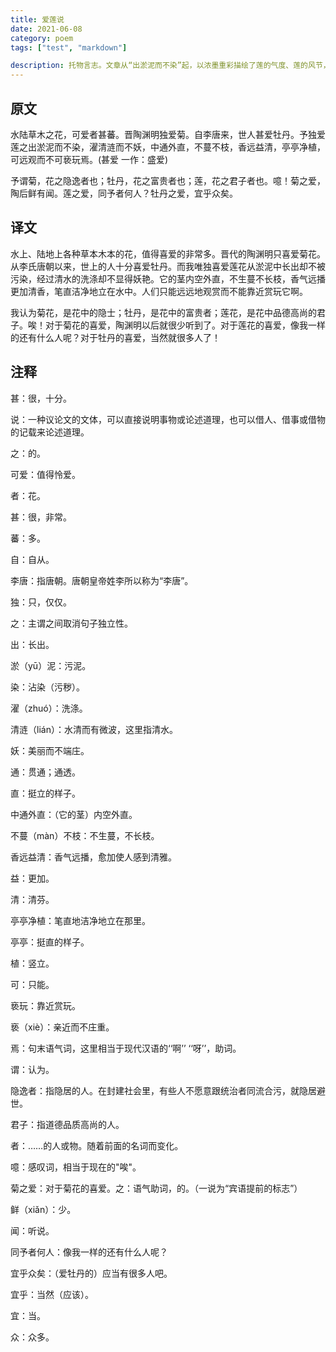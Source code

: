 ```yaml
---
title: 爱莲说
date: 2021-06-08
category: poem
tags: ["test", "markdown"]

description: 托物言志。文章从“出淤泥而不染”起，以浓墨重彩描绘了莲的气度、莲的风节，寄予了作者对理想人格的肯定和追求，也反射出作者鄙弃贪图富贵、追名逐利的世态的心理和自己追求洁身自好的美好情操。在文章结尾，作者一叹真正隐逸的高士极少，二叹品格高尚的君子罕见，三叹贪慕富贵的俗人很多，这使文章更具思想特色。
---
```


## 原文

水陆草木之花，可爱者甚蕃。晋陶渊明独爱菊。自李唐来，世人甚爱牡丹。予独爱莲之出淤泥而不染，濯清涟而不妖，中通外直，不蔓不枝，香远益清，亭亭净植，可远观而不可亵玩焉。(甚爱 一作：盛爱)

予谓菊，花之隐逸者也；牡丹，花之富贵者也；莲，花之君子者也。噫！菊之爱，陶后鲜有闻。莲之爱，同予者何人？牡丹之爱，宜乎众矣。

## 译文

水上、陆地上各种草本木本的花，值得喜爱的非常多。晋代的陶渊明只喜爱菊花。从李氏唐朝以来，世上的人十分喜爱牡丹。而我唯独喜爱莲花从淤泥中长出却不被污染，经过清水的洗涤却不显得妖艳。它的茎内空外直，不生蔓不长枝，香气远播更加清香，笔直洁净地立在水中。人们只能远远地观赏而不能靠近赏玩它啊。

我认为菊花，是花中的隐士；牡丹，是花中的富贵者；莲花，是花中品德高尚的君子。唉！对于菊花的喜爱，陶渊明以后就很少听到了。对于莲花的喜爱，像我一样的还有什么人呢？对于牡丹的喜爱，当然就很多人了！

## 注释

甚：很，十分。

说：一种议论文的文体，可以直接说明事物或论述道理，也可以借人、借事或借物的记载来论述道理。

之：的。

可爱：值得怜爱。

者：花。

甚：很，非常。

蕃：多。

自：自从。

李唐：指唐朝。唐朝皇帝姓李所以称为“李唐”。

独：只，仅仅。

之：主谓之间取消句子独立性。

出：长出。

淤（yū）泥：污泥。

染：沾染（污秽）。

濯（zhuó）：洗涤。

清涟（lián）：水清而有微波，这里指清水。

妖：美丽而不端庄。

通：贯通；通透。

直：挺立的样子。

中通外直：（它的茎）内空外直。

不蔓（màn）不枝：不生蔓，不长枝。

香远益清：香气远播，愈加使人感到清雅。

益：更加。

清：清芬。

亭亭净植：笔直地洁净地立在那里。

亭亭：挺直的样子。

植：竖立。

可：只能。

亵玩：靠近赏玩。

亵（xiè）：亲近而不庄重。

焉：句末语气词，这里相当于现代汉语的‘‘啊’’ ‘‘呀’’，助词。

谓：认为。

隐逸者：指隐居的人。在封建社会里，有些人不愿意跟统治者同流合污，就隐居避世。

君子：指道德品质高尚的人。

者：……的人或物。随着前面的名词而变化。

噫：感叹词，相当于现在的"唉"。

菊之爱：对于菊花的喜爱。之：语气助词，的。（一说为“宾语提前的标志”）

鲜（xiǎn）：少。

闻：听说。

同予者何人：像我一样的还有什么人呢？

宜乎众矣：（爱牡丹的）应当有很多人吧。

宜乎：当然（应该）。

宜：当。

众：众多。